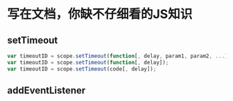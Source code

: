 # 写在文档，你缺不仔细看的JS知识

## setTimeout
```js
var timeoutID = scope.setTimeout(function[, delay, param1, param2, ...]);
var timeoutID = scope.setTimeout(function[, delay]);
var timeoutID = scope.setTimeout(code[, delay]);
```

## addEventListener